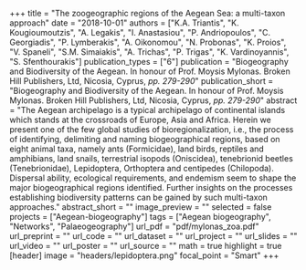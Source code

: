 +++
title = "The zoogeographic regions of the Aegean Sea: a multi-taxon approach"
date = "2018-10-01"
authors = ["K.A. Triantis", "K. Kougioumoutzis", "A. Legakis", "I. Anastasiou", "P. Andriopoulos", "C. Georgiadis", "P. Lymberakis", "A. Oikonomou", "N. Probonas", "K. Proios", "V. Spaneli", "S.M. Simaiakis", "A. Trichas", "P. Trigas", "K. Vardinoyannis", "S. Sfenthourakis"]
publication_types = ["6"]
publication = "Biogeography and Biodiversity of the Aegean. In honour of Prof. Moysis Mylonas. Broken Hill Publishers, Ltd, Nicosia, Cyprus, _pp. 279-290_"
publication_short = "Biogeography and Biodiversity of the Aegean. In honour of Prof. Moysis Mylonas. Broken Hill Publishers, Ltd, Nicosia, Cyprus, _pp. 279-290_"
abstract = "The Aegean archipelago is a typical archipelago of continental islands which stands at the crossroads of Europe, Asia and Africa. Herein we present one of the few global studies of bioregionalization, i.e., the process of identifying, delimiting and naming biogeographical regions, based on eight animal taxa, namely ants (Formicidae), land birds, reptiles and amphibians, land snails, terrestrial isopods (Oniscidea), tenebrionid beetles (Tenebrionidae), Lepidoptera, Orthoptera and centipedes (Chilopoda). Dispersal ability, ecological requirements, and endemism seem to shape the major biogeographical regions identified. Further insights on the processes establishing biodiversity patterns can be gained by such multi-taxon approaches."
abstract_short = ""
image_preview = ""
selected = false
projects = ["Aegean-biogeography"]
tags = ["Aegean biogeography", "Networks", "Palaeogeography"]
url_pdf = "pdf/mylonas_zoa.pdf"
url_preprint = ""
url_code = ""
url_dataset = ""
url_project = ""
url_slides = ""
url_video = ""
url_poster = ""
url_source = ""
math = true
highlight = true
[header]
image = "headers/lepidoptera.png"
focal_point = "Smart"
+++
